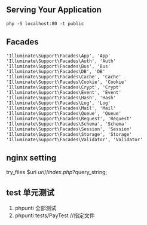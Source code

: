 ## Serving Your Application
`php -S localhost:80 -t public`

## Facades

```
'Illuminate\Support\Facades\App', 'App'
'Illuminate\Support\Facades\Auth', 'Auth'
'Illuminate\Support\Facades\Bus', 'Bus'
'Illuminate\Support\Facades\DB', 'DB'
'Illuminate\Support\Facades\Cache', 'Cache'
'Illuminate\Support\Facades\Cookie', 'Cookie'
'Illuminate\Support\Facades\Crypt', 'Crypt'
'Illuminate\Support\Facades\Event', 'Event'
'Illuminate\Support\Facades\Hash', 'Hash'
'Illuminate\Support\Facades\Log', 'Log'
'Illuminate\Support\Facades\Mail', 'Mail'
'Illuminate\Support\Facades\Queue', 'Queue'
'Illuminate\Support\Facades\Request', 'Request'
'Illuminate\Support\Facades\Schema', 'Schema'
'Illuminate\Support\Facades\Session', 'Session'
'Illuminate\Support\Facades\Storage', 'Storage'
'Illuminate\Support\Facades\Validator', 'Validator' 

```

## nginx setting
try_files $uri $uri/ /index.php?$query_string;

## test 单元测试
1. phpunti 全部测试
2. phpunti tests/PayTest //指定文件